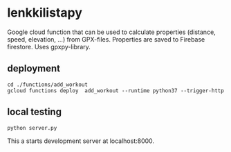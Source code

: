 # lenkkilistapy
Google cloud function that can be used to calculate properties (distance, speed, elevation, ...) from GPX-files.
Properties are saved to Firebase firestore. Uses gpxpy-library.

## deployment
```
cd ./functions/add_workout
gcloud functions deploy  add_workout --runtime python37 --trigger-http
```

## local testing
```
python server.py
```
This a starts development server at localhost:8000.
